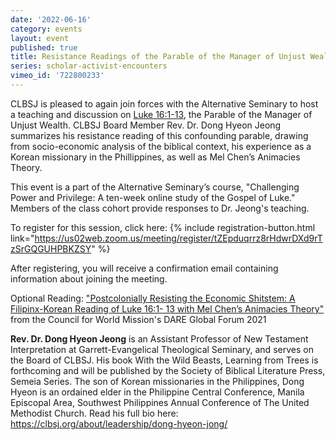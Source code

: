 ```yaml
---
date: '2022-06-16'
category: events
layout: event
published: true
title: Resistance Readings of the Parable of the Manager of Unjust Wealth
series: scholar-activist-encounters
vimeo_id: '722800233'
---
```

CLBSJ is pleased to again join forces with the Alternative Seminary to host a teaching and discussion on [Luke 16:1-13](https://bible.oremus.org/?ql=522052784), the Parable of the Manager of Unjust Wealth. CLBSJ Board Member Rev. Dr. Dong Hyeon Jeong summarizes his resistance reading of this confounding parable, drawing from socio-economic analysis of the biblical context, his experience as a Korean missionary in the Phillippines, as well as Mel Chen’s Animacies Theory.

This event is a part of the Alternative Seminary’s course, "Challenging Power and Privilege: A ten-week online study of the Gospel of Luke." Members of the class cohort provide responses to Dr. Jeong's teaching.

To register for this session, click here: {% include registration-button.html link="https://us02web.zoom.us/meeting/register/tZEpduqrrz8rHdwrDXd9rTzSrGQGUHPBKZSY" %}

After registering, you will receive a confirmation email containing information about joining the meeting.

Optional Reading: ["Postcolonially Resisting the Economic Shitstem: A Filipinx-Korean Reading of Luke 16:1- 13 with Mel Chen’s Animacies Theory"](https://clbsj.org/resources/jeong-dong-hyeon_luke16.pdf) from the Council for World Mission's DARE Global Forum 2021

**Rev. Dr. Dong Hyeon Jeong** is an Assistant Professor of New Testament Interpretation at Garrett-Evangelical Theological Seminary, and serves on the Board of CLBSJ. His book With the Wild Beasts, Learning from Trees is forthcoming and will be published by the Society of Biblical Literature Press, Semeia Series. The son of Korean missionaries in the Philippines, Dong Hyeon is an ordained elder in the Philippine Central Conference, Manila Episcopal Area, Southwest Philippines Annual Conference of The United Methodist Church. Read his full bio here: https://clbsj.org/about/leadership/dong-hyeon-jong/
